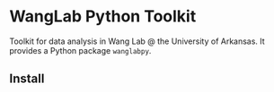 # WangLab Python Toolkit

Toolkit for data analysis in Wang Lab @ the University of Arkansas. It provides a Python package `wanglabpy`.

## Install

